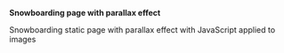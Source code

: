 **Snowboarding page with parallax effect**

Snowboarding static page with parallax effect with JavaScript applied to images